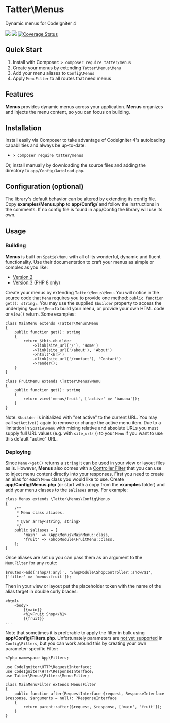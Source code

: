 # Tatter\Menus
Dynamic menus for CodeIgniter 4

[![](https://github.com/tattersoftware/codeigniter4-menus/workflows/PHPUnit/badge.svg)](https://github.com/tattersoftware/codeigniter4-menus/actions?query=workflow%3A%22PHPUnit%22)
[![](https://github.com/tattersoftware/codeigniter4-menus/workflows/PHPStan/badge.svg)](https://github.com/tattersoftware/codeigniter4-menus/actions?query=workflow%3A%PHPStan%22)
[![Coverage Status](https://coveralls.io/repos/github/tattersoftware/codeigniter4-menus/badge.svg?branch=develop)](https://coveralls.io/github/tattersoftware/codeigniter4-menus?branch=develop)

## Quick Start

1. Install with Composer: `> composer require tatter/menus`
2. Create your menus by extending `Tatter\Menus\Menu`
3. Add your menu aliases to `Config\Menus`
4. Apply `MenuFilter` to all routes that need menus

## Features

**Menus** provides dynamic menus across your application. **Menus** organizes and injects the
menu content, so you can focus on building.

## Installation

Install easily via Composer to take advantage of CodeIgniter 4's autoloading capabilities
and always be up-to-date:
* `> composer require tatter/menus`

Or, install manually by downloading the source files and adding the directory to
`app/Config/Autoload.php`.

## Configuration (optional)

The library's default behavior can be altered by extending its config file. Copy
**examples/Menus.php** to **app/Config/** and follow the instructions
in the comments. If no config file is found in app/Config the library will use its own.

## Usage

### Building

**Menus** is built on `Spatie\Menu` with all of its wonderful, dynamic and fluent functionality.
Use their documentation to craft your menus as simple or complex as you like:
* [Version 2](https://spatie.be/docs/menu/v2)
* [Version 3](https://spatie.be/docs/menu/v3) (PHP 8 only)

Create your menus by extending `Tatter\Menus\Menu`. You will notice in the source code that
`Menu` requires you to provide one method: `public function get(): string;`. You may use the
supplied `$builder` property to access the underlying `Spatie\Menu` to build your menu,
or provide your own HTML code or `view()` return. Some examples:
```
class MainMenu extends \Tatter\Menus\Menu
{
	public function get(): string
	{
		return $this->builder
			->link(site_url('/'), 'Home')
			->link(site_url('/about'), 'About')
			->html('<hr>')
			->link(site_url('/contact'), 'Contact')
			->render();
	}
}

class FruitMenu extends \Tatter\Menus\Menu
{
	public function get(): string
	{
		return view('menus/fruit', ['active' => 'banana']);
	}
}
```

Note: `$builder` is initialized with "set active" to the current URL. You may call `setActive()`
again to remove or change the active menu item. Due to a limitation in `Spatie\Menu` with mixing
relative and absolute URLs you must supply full URL values (e.g. with `site_url()`) to your
`Menu` if you want to use this default "active" URL.

### Deploying

Since `Menu->get()` returns a `string` it can be used in your view or layout files as is.
However, **Menus** also comes with a [Controller Filter](https://codeigniter4.github.io/CodeIgniter4/incoming/filters.html)
that you can use to inject menu content directly into your responses. First you need to create
an alias for each `Menu` class you would like to use. Create **app/Config/Menus.php** (or
start with a copy from the **examples** folder) and add your menu classes to the `$aliases`
array. For example:
```
class Menus extends \Tatter\Menus\Config\Menus
{
	/**
	 * Menu class aliases.
	 *
	 * @var array<string, string>
	 */
	public $aliases = [
		'main'  => \App\Menus\MainMenu::class,
		'fruit' => \ShopModule\FruitMenu::class,
	];
}
```

Once aliases are set up you can pass them as an argument to the `MenuFilter` for any route:
```
$routes->add('shop/(:any)', 'ShopModule\ShopController::show/$1', ['filter' => 'menus:fruit']);
```

Then in your view or layout put the placeholder token with the name of the alias target in
double curly braces:
```
<html>
	<body>
		{{main}}
		<h1>Fruit Shop</h1>
		{{fruit}}
...
```

Note that sometimes it is preferable to apply the filter in bulk using **app/Config/Filters.php**.
Unfortunately parameters are [not yet supported](https://github.com/codeigniter4/CodeIgniter4/issues/2078)
in `Config\Filters`, but you can work around this by creating your own parameter-specific Filter:
```
<?php namespace App\Filters;

use CodeIgniter\HTTP\RequestInterface;
use CodeIgniter\HTTP\ResponseInterface;
use Tatter\Menus\Filters\MenusFilter;

class MainMenuFilter extends MenusFilter
{
	public function after(RequestInterface $request, ResponseInterface $response, $arguments = null): ?ResponseInterface
	{
		return parent::after($request, $response, ['main', 'fruit']);
	}
}
```
